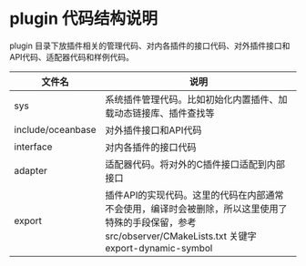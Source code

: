 # plugin 代码结构说明

plugin 目录下放插件相关的管理代码、对内各插件的接口代码、对外插件接口和API代码、适配器代码和样例代码。

| 文件名 | 说明 |
| --- | --- |
| sys | 系统插件管理代码。比如初始化内置插件、加载动态链接库、插件查找等 |
| include/oceanbase | 对外插件接口和API代码 |
| interface | 对内各插件的接口代码 |
| adapter | 适配器代码。将对外的C插件接口适配到内部接口 |
| export | 插件API的实现代码。这里的代码在内部通常不会使用，编译时会被删除，所以这里使用了特殊的手段保留，参考 src/observer/CMakeLists.txt 关键字 export-dynamic-symbol |
